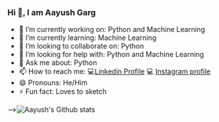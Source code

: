 ### Hi 👋, I am Aayush Garg

- 🔭 I’m currently working on: Python and Machine Learning
- 🌱 I’m currently learning: Machine Learning
- 👯 I’m looking to collaborate on: Python
- 🤔 I’m looking for help with: Python and Machine Learning
- 💬 Ask me about: Python
- 📫 How to reach me: :computer:[Linkedin Profile](https://www.linkedin.com/in/aayush-garg-68b6081a3) :computer: [Instagram profile](https://www.instagram.com/ayushgarg1951/?hl=en)
- 😄 Pronouns: He/Him
- ⚡ Fun fact: Loves to sketch


-->![Aayush's Github stats](https://github-readme-stats.vercel.app/api?username=Aayush-hub&show_icons=true&theme=radical)

